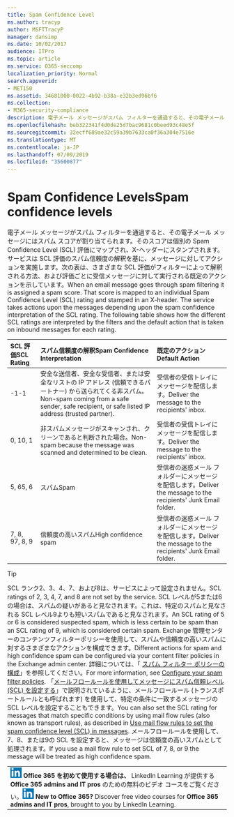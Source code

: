 ```yaml
---
title: Spam Confidence Level
ms.author: tracyp
author: MSFTTracyP
manager: dansimp
ms.date: 10/02/2017
audience: ITPro
ms.topic: article
ms.service: O365-seccomp
localization_priority: Normal
search.appverid:
- MET150
ms.assetid: 34681000-0022-4b92-b38a-e32b3ed96bf6
ms.collection:
- M365-security-compliance
description: 電子メール メッセージがスパム フィルターを通過すると、その電子メール メッセージにはスパム スコアが割り当てられます。そのスコアは個別の Spam Confidence Level (SCL) 評価にマップされ、X-ヘッダーにスタンプされます。サービスは SCL 評価のスパム信頼度の解釈を基に、メッセージに対してアクションを実施します。次の表は、さまざまな SCL 評価がフィルターによって解釈される方法、および評価ごとに受信メッセージに対して実行される既定のアクションを示しています。
ms.openlocfilehash: beb322341f4d0de25d7bac9681c0beed93c48e5f
ms.sourcegitcommit: 32ecff689ae32c59a39b7633ca0f36a304e7516e
ms.translationtype: MT
ms.contentlocale: ja-JP
ms.lasthandoff: 07/09/2019
ms.locfileid: "35600877"
---
```

# <a name="spam-confidence-levels"></a><span data-ttu-id="35dcb-106">Spam Confidence Levels</span><span class="sxs-lookup"><span data-stu-id="35dcb-106">Spam confidence levels</span></span>

<span data-ttu-id="35dcb-p102">電子メール メッセージがスパム フィルターを通過すると、その電子メール メッセージにはスパム スコアが割り当てられます。そのスコアは個別の Spam Confidence Level (SCL) 評価にマップされ、X-ヘッダーにスタンプされます。サービスは SCL 評価のスパム信頼度の解釈を基に、メッセージに対してアクションを実施します。次の表は、さまざまな SCL 評価がフィルターによって解釈される方法、および評価ごとに受信メッセージに対して実行される既定のアクションを示しています。</span><span class="sxs-lookup"><span data-stu-id="35dcb-p102">When an email message goes through spam filtering it is assigned a spam score. That score is mapped to an individual Spam Confidence Level (SCL) rating and stamped in an X-header. The service takes actions upon the messages depending upon the spam confidence interpretation of the SCL rating. The following table shows how the different SCL ratings are interpreted by the filters and the default action that is taken on inbound messages for each rating.</span></span>
  
|<span data-ttu-id="35dcb-111">**SCL 評価**</span><span class="sxs-lookup"><span data-stu-id="35dcb-111">**SCL Rating**</span></span>|<span data-ttu-id="35dcb-112">**スパム信頼度の解釈**</span><span class="sxs-lookup"><span data-stu-id="35dcb-112">**Spam Confidence Interpretation**</span></span>|<span data-ttu-id="35dcb-113">**既定のアクション**</span><span class="sxs-lookup"><span data-stu-id="35dcb-113">**Default Action**</span></span>|
|:-----|:-----|:-----|
|<span data-ttu-id="35dcb-114">-1</span><span class="sxs-lookup"><span data-stu-id="35dcb-114">-1</span></span>|<span data-ttu-id="35dcb-115">安全な送信者、安全な受信者、または安全なリストの IP アドレス (信頼できるパートナー) から送られてくる非スパム。</span><span class="sxs-lookup"><span data-stu-id="35dcb-115">Non-spam coming from a safe sender, safe recipient, or safe listed IP address (trusted partner).</span></span>|<span data-ttu-id="35dcb-116">受信者の受信トレイにメッセージを配信します。</span><span class="sxs-lookup"><span data-stu-id="35dcb-116">Deliver the message to the recipients' inbox.</span></span>|
|<span data-ttu-id="35dcb-117">0, 1</span><span class="sxs-lookup"><span data-stu-id="35dcb-117">0, 1</span></span>|<span data-ttu-id="35dcb-118">非スパムメッセージがスキャンされ、クリーンであると判断された場合。</span><span class="sxs-lookup"><span data-stu-id="35dcb-118">Non-spam because the message was scanned and determined to be clean.</span></span>|<span data-ttu-id="35dcb-119">受信者の受信トレイにメッセージを配信します。</span><span class="sxs-lookup"><span data-stu-id="35dcb-119">Deliver the message to the recipients' inbox.</span></span>|
|<span data-ttu-id="35dcb-120">5, 6</span><span class="sxs-lookup"><span data-stu-id="35dcb-120">5, 6</span></span>|<span data-ttu-id="35dcb-121">スパム</span><span class="sxs-lookup"><span data-stu-id="35dcb-121">Spam</span></span>|<span data-ttu-id="35dcb-122">受信者の迷惑メール フォルダーにメッセージを配信します。</span><span class="sxs-lookup"><span data-stu-id="35dcb-122">Deliver the message to the recipients' Junk Email folder.</span></span>|
|<span data-ttu-id="35dcb-123">7, 8, 9</span><span class="sxs-lookup"><span data-stu-id="35dcb-123">7, 8, 9</span></span>|<span data-ttu-id="35dcb-124">信頼度の高いスパム</span><span class="sxs-lookup"><span data-stu-id="35dcb-124">High confidence spam</span></span>|<span data-ttu-id="35dcb-125">受信者の迷惑メール フォルダーにメッセージを配信します。</span><span class="sxs-lookup"><span data-stu-id="35dcb-125">Deliver the message to the recipients' Junk Email folder.</span></span>|
   
> [!TIP]
> <span data-ttu-id="35dcb-126">SCL ランク2、3、4、7、および8は、サービスによって設定されません。</span><span class="sxs-lookup"><span data-stu-id="35dcb-126">SCL ratings of 2, 3, 4, 7, and 8 are not set by the service.</span></span> <span data-ttu-id="35dcb-127">SCL レベルが5または6の場合は、スパムの疑いがあると見なされます。これは、特定のスパムと見なされる SCL レベル9よりも短いスパムであると見なされます。</span><span class="sxs-lookup"><span data-stu-id="35dcb-127">An SCL rating of 5 or 6 is considered suspected spam, which is less certain to be spam than an SCL rating of 9, which is considered certain spam.</span></span> <span data-ttu-id="35dcb-128">Exchange 管理センターのコンテンツフィルターポリシーを使用して、スパムや信頼度の高いスパムに対するさまざまなアクションを構成できます。</span><span class="sxs-lookup"><span data-stu-id="35dcb-128">Different actions for spam and high confidence spam can be configured via your content filter policies in the Exchange admin center.</span></span> <span data-ttu-id="35dcb-129">詳細については、「 [スパム フィルター ポリシーの構成](configure-your-spam-filter-policies.md)」を参照してください。</span><span class="sxs-lookup"><span data-stu-id="35dcb-129">For more information, see [Configure your spam filter policies](configure-your-spam-filter-policies.md).</span></span> <span data-ttu-id="35dcb-130">「[メールフロールールを使用してメッセージにスパム信頼レベル (SCL) を設定する](use-mail-flow-rules-to-set-the-spam-confidence-level-scl-in-messages.md)」で説明されているように、メールフロールール (トランスポートルールとも呼ばれます) を使用して、特定の条件に一致するメッセージの SCL レベルを設定することもできます。</span><span class="sxs-lookup"><span data-stu-id="35dcb-130">You can also set the SCL rating for messages that match specific conditions by using mail flow rules (also known as transport rules), as described in [Use mail flow rules to set the spam confidence level (SCL) in messages](use-mail-flow-rules-to-set-the-spam-confidence-level-scl-in-messages.md).</span></span> <span data-ttu-id="35dcb-131">メールフロールールを使用して、7、8、または9の SCL を設定すると、メッセージは信頼度の高いスパムとして処理されます。</span><span class="sxs-lookup"><span data-stu-id="35dcb-131">If you use a mail flow rule to set SCL of 7, 8, or 9 the message will be treated as high confidence spam.</span></span> 
  
||
|:-----|
|<span data-ttu-id="35dcb-p104">![LinkedIn Learning の小さいアイコン](media/eac8a413-9498-4220-8544-1e37d1aaea13.png) **Office 365 を初めて使用する場合は、**         LinkedIn Learning が提供する **Office 365 admins and IT pros** のための無料のビデオ コースをご覧ください。</span><span class="sxs-lookup"><span data-stu-id="35dcb-p104">![The short icon for LinkedIn Learning](media/eac8a413-9498-4220-8544-1e37d1aaea13.png) **New to Office 365?**         Discover free video courses for **Office 365 admins and IT pros**, brought to you by LinkedIn Learning.</span></span>|
   

